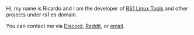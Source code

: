 Hi, my name is Ricardo and I am the developer of [RS1 Linux Tools](https://rs1.es) and other projects under rs1.es domain.

You can contact me via [Discord](https://discord.gg/EVHJdSRNvu), [Reddit](https://www.reddit.com/r/RS1LinuxTools/), or [email](admin@rs1.es).
